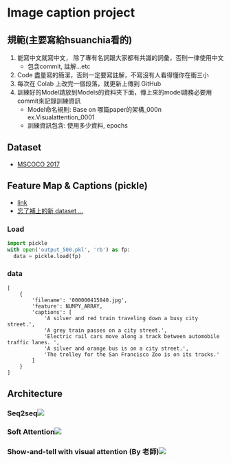 # Image caption project
## 規範(主要寫給hsuanchia看的)
1. 能寫中文就寫中文， 除了專有名詞跟大家都有共識的詞彙，否則一律使用中文
   * 包含commit, 註解...etc
2. Code 盡量寫的簡潔，否則一定要寫註解，不寫沒有人看得懂你在衝三小
3. 每次在 Colab 上改完一個段落，就更新上傳到 GitHub
4. 訓練好的Model請放到Models的資料夾下面，傳上來的model請務必要用commit來記錄訓練資訊
   * Model命名規則: Base on 哪篇paper的架構_000n ex.Visualattention_0001
   * 訓練資訊包含: 使用多少資料, epochs
## Dataset
* [MSCOCO 2017](https://drive.google.com/drive/folders/1fN9Zl8yX4MjQY1ljAY2py_7l7-vkCMHu?usp=sharing)

## Feature Map & Captions (pickle)

* [link](https://drive.google.com/drive/folders/1V0qwaIfv6hYvhINFcsSLVRDcovdNX-BD?usp=sharing)
* [忘了補上的新 dataset ...](https://drive.google.com/drive/folders/1MbG8gn-g0_w2MRuWmTwCyQzmKOKVWEyJ?usp=sharing)

### Load
```python
import pickle
with open('output_500.pkl', 'rb') as fp:
  data = pickle.load(fp)
```

### data
```
[
    {
        'filename': '000000415840.jpg',
        'feature': NUMPY_ARRAY,
        'captions': [
            'A silver and red train traveling down a busy city street.',
            'A grey train passes on a city street.',
            'Electric rail cars move along a track between automobile traffic lanes. ',
            'A silver and orange bus is on a city street.',
            'The trolley for the San Francisco Zoo is on its tracks.'
        ]
    }
]
```
## Architecture
### Seq2seq![](https://i.imgur.com/dKlAlH8.jpg)
### Soft Attention![](https://i.imgur.com/aFu5aEa.jpg)
### Show-and-tell with visual attention (By 老師)![](https://i.imgur.com/OHTI1U4.jpg)
